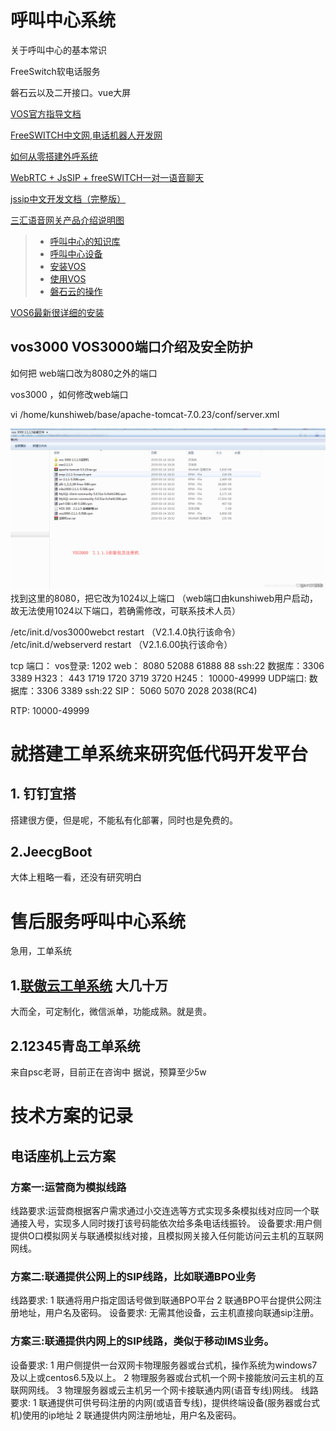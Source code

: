 # 呼叫中心系统

关于呼叫中心的基本常识

FreeSwitch软电话服务

磐石云以及二开接口。vue大屏

[VOS官方指导文档](https://www.linknat.com/#/support/download)

[FreeSWITCH中文网,电话机器人开发网](http://www.freeswitch.net.cn/index.html)

[如何从零搭建外呼系统](http://www.woshipm.com/pmd/1210429.html)

[WebRTC + JsSIP + freeSWITCH一对一语音聊天](https://www.cnblogs.com/gxp69/articles/12028002.html)

[jssip中文开发文档（完整版） ](https://www.cnblogs.com/benmumu/p/8316670.html)

[三汇语音网关产品介绍说明图](https://www.dsliu.com/products/synway/)



> * [呼叫中心的知识库](knowledge.md)
> * [呼叫中心设备](ipgateway.md)
> * [安装VOS](vos_install.md)
> * [使用VOS](vos_use.md)
> * [磐石云的操作](PSCC.md)

[VOS6最新很详细的安装](vos6install.md)



## vos3000 VOS3000端口介绍及安全防护

如何把 web端口改为8080之外的端口 

vos3000 ，如何修改web端口

vi /home/kunshiweb/base/apache-tomcat-7.0.23/conf/server.xml

![安装文件](index.assets/watermark,type_d3F5LXplbmhlaQ,shadow_50,text_Q1NETiBA5Y2a57yU,size_20,color_FFFFFF,t_70,g_se,x_16-16517360463961.png)
找到这里的8080，把它改为1024以上端口 （web端口由kunshiweb用户启动，故无法使用1024以下端口，若确需修改，可联系技术人员）

/etc/init.d/vos3000webct restart （V2.1.4.0执行该命令）
/etc/init.d/webserverd restart （V2.1.6.00执行该命令）



tcp 端口：
vos登录: 1202
web： 8080 52088 61888 88
ssh:22
数据库：3306 3389
H323： 443 1719 1720 3719 3720
H245： 10000-49999
UDP端口:
数据库：3306 3389
ssh:22
SIP： 5060 5070 2028 2038(RC4)

RTP: 10000-49999









# 就搭建工单系统来研究低代码开发平台
## 1. 钉钉宜搭
搭建很方便，但是呢，不能私有化部署，同时也是免费的。


## 2.JeecgBoot
大体上粗略一看，还没有研究明白


# 售后服务呼叫中心系统
急用，工单系统 
## 1.[联傲云工单系统](http://www.chainall.com/)  大几十万
大而全，可定制化，微信派单，功能成熟。就是贵。
## 2.12345青岛工单系统
来自psc老哥，目前正在咨询中
据说，预算至少5w


# 技术方案的记录
## 电话座机上云方案
### 方案一:运营商为模拟线路
线路要求:运营商根据客户需求通过小交连选等方式实现多条模拟线对应同一个联通接入号，实现多人同时拨打该号码能依次给多条电话线振铃。
设备要求:用户侧提供O口模拟网关与联通模拟线对接，且模拟网关接入任何能访问云主机的互联网网线。

### 方案二:联通提供公网上的SIP线路，比如联通BPO业务
线路要求:
1 联通将用户指定固话号做到联通BPO平台
2 联通BPO平台提供公网注册地址，用户名及密码。
设备要求: 无需其他设备，云主机直接向联通sip注册。

### 方案三:联通提供内网上的SIP线路，类似于移动IMS业务。
设备要求:
1 用户侧提供一台双网卡物理服务器或台式机，操作系统为windows7及以上或centos6.5及以上。
2 物理服务器或台式机一个网卡接能放问云主机的互联网网线。
3 物理服务器或云主机另一个网卡接联通内网(语音专线)网线。
线路要求:
1 联通提供可供号码注册的内网(或语音专线)，提供终端设备(服务器或台式机)使用的ip地址
2 联通提供内网注册地址，用户名及密码。



